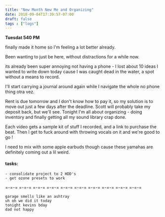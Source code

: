 ```yaml
---
title: "New Month New Me and Organizing"
date: 2018-09-04T17:39:57-07:00
draft: false
tags : ["logs"]
---
```

**Tuesdat 540 PM**

finally made it home so I'm feeling a lot better already.

Been wanting to just be here, without distractions for a while now.

its already been super annoying not having a phone - I lost about 10 ideas I wanted to write down today cause I was caught dead in the water, a spot without a means to record.

I'll start carrying a journal around again while I navigate the whole no phone thing otra vez.

Rent is due tomorrow and I don't know how to pay it, so my solution is to move out just a few days after the deadline. Scott will probably take my deposit back, but we'll see. Tonight I'm all about organizing - doing inventory and finally getting all my sound library crap done.

Each video gets a sample kit of stuff I recorded,
and a link to purchase the beat.
Then I get to fuck around with throwing vocals on it and we're good to go !

I need to mix with some apple earbuds though cause these yamahas are definitely coming out a lil weird.




#### tasks:

    - consolidate project to 2 HDD's
    - get ozone presets to work

=-=-= =-=-= =-=-= =-=-= =-=-= =-=-= =-=-= =-=-= =-=-= =-=-=

```
garage smells like an ashtray
uh oh we did it today
tonight kevins bday
dad not happy


```
